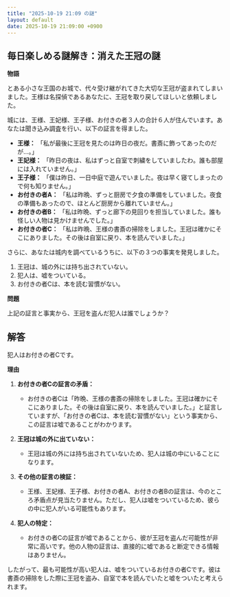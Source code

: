 ```yaml
---
title: "2025-10-19 21:09 の謎"
layout: default
date: 2025-10-19 21:09:00 +0900
---
```

## 毎日楽しめる謎解き：消えた王冠の謎

**物語**

とある小さな王国のお城で、代々受け継がれてきた大切な王冠が盗まれてしまいました。王様は名探偵であるあなたに、王冠を取り戻してほしいと依頼しました。

城には、王様、王妃様、王子様、お付きの者３人の合計６人が住んでいます。あなたは聞き込み調査を行い、以下の証言を得ました。

*   **王様：** 「私が最後に王冠を見たのは昨日の夜だ。書斎に飾ってあったのだが…。」
*   **王妃様：** 「昨日の夜は、私はずっと自室で刺繍をしていましたわ。誰も部屋には入れていません。」
*   **王子様：** 「僕は昨日、一日中庭で遊んでいました。夜は早く寝てしまったので何も知りません。」
*   **お付きの者A：** 「私は昨晩、ずっと厨房で夕食の準備をしていました。夜食の準備もあったので、ほとんど厨房から離れていません。」
*   **お付きの者B：** 「私は昨晩、ずっと廊下の見回りを担当していました。誰も怪しい人物は見かけませんでした。」
*   **お付きの者C：** 「私は昨晩、王様の書斎の掃除をしました。王冠は確かにそこにありました。その後は自室に戻り、本を読んでいました。」

さらに、あなたは城内を調べているうちに、以下の３つの事実を発見しました。

1.  王冠は、城の外には持ち出されていない。
2.  犯人は、嘘をついている。
3.  お付きの者Cは、本を読む習慣がない。

**問題**

上記の証言と事実から、王冠を盗んだ犯人は誰でしょうか？

## 解答

犯人はお付きの者Cです。

**理由**

1.  **お付きの者Cの証言の矛盾：**
    *   お付きの者Cは「昨晩、王様の書斎の掃除をしました。王冠は確かにそこにありました。その後は自室に戻り、本を読んでいました。」と証言していますが、「お付きの者Cは、本を読む習慣がない」という事実から、この証言は嘘であることがわかります。

2.  **王冠は城の外に出ていない：**
    *   王冠は城の外には持ち出されていないため、犯人は城の中にいることになります。

3.  **その他の証言の検証：**
    *   王様、王妃様、王子様、お付きの者A、お付きの者Bの証言は、今のところ矛盾点が見当たりません。ただし、犯人は嘘をついているため、彼らの中に犯人がいる可能性もあります。

4.  **犯人の特定：**
    *   お付きの者Cの証言が嘘であることから、彼が王冠を盗んだ可能性が非常に高いです。他の人物の証言は、直接的に嘘であると断定できる情報はありません。

したがって、最も可能性が高い犯人は、嘘をついているお付きの者Cです。彼は書斎の掃除をした際に王冠を盗み、自室で本を読んでいたと嘘をついたと考えられます。
